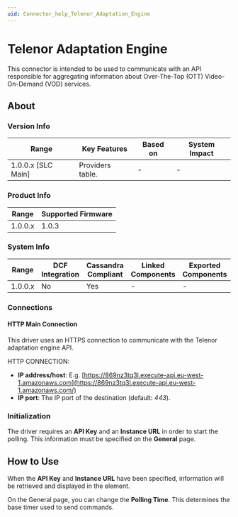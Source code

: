 ```yaml
---
uid: Connector_help_Telenor_Adaptation_Engine
---
```


# Telenor Adaptation Engine

This connector is intended to be used to communicate with an API responsible for aggregating information about Over-The-Top (OTT) Video-On-Demand (VOD) services.

## About

### Version Info

| **Range**            | **Key Features** | **Based on** | **System Impact** |
|----------------------|------------------|--------------|-------------------|
| 1.0.0.x \[SLC Main\] | Providers table. | \-           | \-                |

### Product Info

| **Range** | **Supported Firmware** |
|-----------|------------------------|
| 1.0.0.x   | 1.0.3                  |

### System Info

| **Range** | **DCF Integration** | **Cassandra Compliant** | **Linked Components** | **Exported Components** |
|-----------|---------------------|-------------------------|-----------------------|-------------------------|
| 1.0.0.x   | No                  | Yes                     | \-                    | \-                      |

### Connections

#### HTTP Main Connection

This driver uses an HTTPS connection to communicate with the Telenor adaptation engine API.

HTTP CONNECTION:

- **IP address/host**: E.g. [https://869nz3tq3l.execute-api.eu-west-1.amazonaws.com](https://869nz3tq3l.execute-api.eu-west-1.amazonaws.com/)
- **IP port**: The IP port of the destination (default: *443*).

### Initialization

The driver requires an **API Key** and an **Instance URL** in order to start the polling. This information must be specified on the **General** page.

## How to Use

When the **API Key** and **Instance URL** have been specified, information will be retrieved and displayed in the element.

On the General page, you can change the **Polling Time**. This determines the base timer used to send commands.
